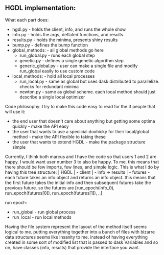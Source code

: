 ## HGDL implementation:
What each part does:
 * hgdl.py - holds the client, info, and runs the whole show
 * info.py - holds the args, deflated functions, and results
 * results.py - holds the minima, presents shiny results
 * bump.py - defines the bump function
 * global\_methods: - all global methods go here
	* run\_global.py - runs each global step
	* genetic.py - defines a single genetic algorithm step
	* generic\_global.py - user can make a single file and modify run\_global easily to use custom code
 * local\_methods: - hold all local processes
	* run\_local.py - same as global but uses dask distributed to parallelize. checks for redundant minima
	* newton.py - same as global scheme. each local method should just describe a single local optimizer

Code philosophy:
I try to make this code easy to read for the 3 people that will use it:
 * the end user that doesn't care about anything but getting some optima quickly - make the API easy
 * the user that wants to use a specicial doohicky for their local/global method - make the API flexible to taking these
 * the user that wants to extend HGDL - make the package structure simple

Currently, I think both marcus and I have the code so that users 1 and 2 are happy. I would want user number 3 to also be happy. To me, this means that there should be few imports, few lines, and simple logic. This is what I do by having this tree structure:
 |
HGDL
 | - client
 | - info -> results
 | - futures - each future takes an info object and returns an info object. this means that the first future takes the initial info and then subsequent futures take the previous future. so the futures are [run\_epoch(info\_0), run\_epoch(futures[0]), run\_epoch(futures[1]), ..]

run epoch:
 - run\_global - run global process
 - run\_local - run local methods

Having the file system represent the layout of the method itself seems logical to me. putting everything together into a bunch of files with bizarre data structures seems like insanity to me. instead of having everything created in some sort of modified list that is passed to dask Variables and so on, have classes (info, results) that provide the interface you want.


